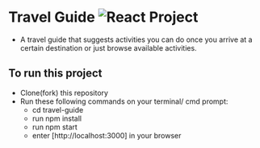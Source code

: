 # Travel Guide ![React Project](https://img.shields.io/badge/Tech-React-blue.svg?longCache=true&style=for-the-badge)

- A travel guide that suggests activities you can do once you arrive at a certain destination or just browse available activities.

## To run this project

- Clone(fork) this repository
- Run these following commands on your terminal/ cmd prompt:
  - cd travel-guide
  - run npm install
  - run npm start
  - enter [http://localhost:3000] in your browser
